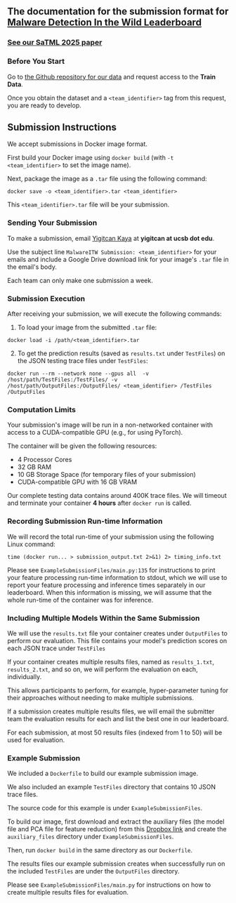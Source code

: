 ## The documentation for the submission format for  **[Malware Detection In the Wild Leaderboard](https://malwaredetectioninthewild.github.io/)** 

### [See our SaTML 2025 paper](https://arxiv.org/abs/2405.06124)

### Before You Start

Go to [the Github repository for our data](https://github.com/malwaredetectioninthewild/explore_data) and request access to the **Train Data**.

Once you obtain the dataset and a `<team_identifier>` tag from this request, you are ready to develop.

## Submission Instructions

We accept submissions in Docker image format. 

First build your Docker image using `docker build` (with `-t <team_identifier>` to set the image name). 

Next, package the image as a `.tar` file using the following command: 

`docker save -o <team_identifier>.tar <team_identifier>`

This `<team_identifier>.tar` file will be your submission.

### Sending Your Submission

To make a submission, email [Yigitcan Kaya](https://yigitcankaya.github.io) at **yigitcan at ucsb dot edu**. 

Use the subject line `MalwareITW Submission: <team_identifier>` for your emails and include a Google Drive download link for your image's `.tar` file in the email's body.

Each team can only make one submission a week.

### Submission Execution

After receiving your submission, we will execute the following commands:

1) To load your image from the submitted `.tar` file:

`docker load -i /path/<team_identifier>.tar`

2) To get the prediction results (saved as `results.txt` under `TestFiles`) on the JSON testing trace files under `TestFiles`:

`docker run --rm --network none --gpus all  -v /host/path/TestFiles:/TestFiles/ -v /host/path/OutputFiles:/OutputFiles/ <team_identifier> /TestFiles /OutputFiles`

### Computation Limits

Your submission's image will be run in a non-networked container with access to a CUDA-compatible GPU (e.g., for using PyTorch). 

The container will be given the following resources:

* 4 Processor Cores
* 32 GB RAM
* 10 GB Storage Space (for temporary files of your submission)
* CUDA-compatible GPU with 16 GB VRAM

Our complete testing data contains around 400K trace files. We will timeout and terminate your container **4 hours** after `docker run` is called.

### Recording Submission Run-time Information

We will record the total run-time of your submission using the following Linux command:

`time (docker run... > submission_output.txt 2>&1) 2> timing_info.txt`

Please see `ExampleSubmissionFiles/main.py:135` for instructions to print your feature processing run-time information to stdout, which we will use to report your feature processing and inference times separately in our leaderboard. When this information is missing, we will assume that the whole run-time of the container was for inference.

### Including Multiple Models Within the Same Submission

We will use the `results.txt` file your container creates under `OutputFiles` to perform our evaluation. This file contains your model's prediction scores on each JSON trace under `TestFiles`

If your container creates multiple results files, named as `results_1.txt`, `results_2.txt`, and so on, we will perform the evaluation on each, individually.

This allows participants to perform, for example, hyper-parameter tuning for their approaches without needing to make multiple submissions.

If a submission creates multiple results files, we will email the submitter team the evaluation results for each and list the best one in our leaderboard.

For each submission, at most 50 results files (indexed from 1 to 50) will be used for evaluation.

### Example Submission

We included a `Dockerfile` to build our example submission image.

We also included an example `TestFiles` directory that contains 10 JSON trace files.

The source code for this example is under `ExampleSubmissionFiles`.

To build our image, first download and extract the auxiliary files (the model file and PCA file for feature reduction) from this [Dropbox link](https://www.dropbox.com/scl/fi/17ra6gackdzs7ehgfmkk3/ExampleSubmissionFiles.zip?rlkey=a4ysw9uxe776c09u3sukxn1cm&st=h5qn2pth&dl=0) and create the `auxiliary_files` directory under `ExampleSubmissionFiles`.

Then, run `docker build` in the same directory as our `Dockerfile`.

The results files our example submission creates when successfully run on the included `TestFiles` are under the `OutputFiles` directory.

Please see `ExampleSubmissionFiles/main.py` for instructions on how to create multiple results files for evaluation.